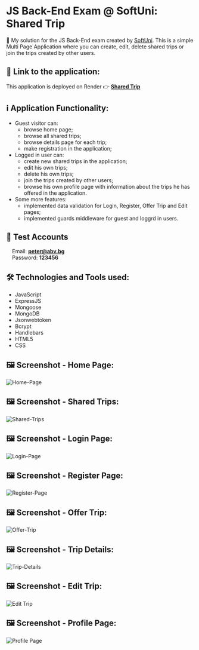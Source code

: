 # JS Back-End Exam @ SoftUni: Shared Trip

🎯  My solution for the JS Back-End exam created by [SoftUni](https://softuni.bg). This is a simple Multi Page Application where you can create, edit, delete shared trips or join the trips created by other users.

## 🔗 **Link to the application:**
This application is deployed on Render 👉 **[Shared Trip](https://sharedtrip.onrender.com)**

## ℹ️ Application Functionality:

- Guest visitor can: 
  - browse home page;
  - browse all shared trips;
  - browse details page for each trip;
  - make registration in the application;
- Logged in user can:
  - create new shared trips in the application;
  - edit his own trips;
  - delete his own trips;
  - join the trips created by other users;
  - browse his own profile page with information about the trips he has offered in the application.
- Some more features:
  - implemented data validation for Login, Register, Offer Trip and Edit pages;
  - implemented guards middleware for guest and loggrd in users.

## 🧪 Test Accounts
&nbsp;&nbsp;&nbsp;&nbsp;Email: **peter@abv.bg**  
&nbsp;&nbsp;&nbsp;&nbsp;Password: **123456**  

## :hammer_and_wrench: Technologies and Tools used:

- JavaScript
- ExpressJS
- Mongoose
- MongoDB
- Jsonwebtoken
- Bcrypt
- Handlebars
- HTML5
- CSS

## :framed_picture: Screenshot - Home Page:

![Home-Page](https://mikegsCoder.github.io/img/SharedTrip/HomePage.jpg)

## :framed_picture: Screenshot - Shared Trips:

![Shared-Trips](https://mikegsCoder.github.io/img/SharedTrip/SharedTrips.jpg)

## :framed_picture: Screenshot - Login Page:

![Login-Page](https://mikegsCoder.github.io/img/SharedTrip/LoginPage.jpg)

## :framed_picture: Screenshot - Register Page:

![Register-Page](https://mikegsCoder.github.io/img/SharedTrip/RegisterPage.jpg)

## :framed_picture: Screenshot - Offer Trip:

![Offer-Trip](https://mikegsCoder.github.io/img/SharedTrip/OfferTrip.jpg)

## :framed_picture: Screenshot - Trip Details:

![Trip-Details](https://mikegsCoder.github.io/img/SharedTrip/TripDetails.jpg)

## :framed_picture: Screenshot - Edit Trip:

![Edit Trip](https://mikegsCoder.github.io/img/SharedTrip/EditTrip.jpg)

## :framed_picture: Screenshot - Profile Page:

![Profile Page](https://mikegsCoder.github.io/img/SharedTrip/ProfilePage.jpg)

